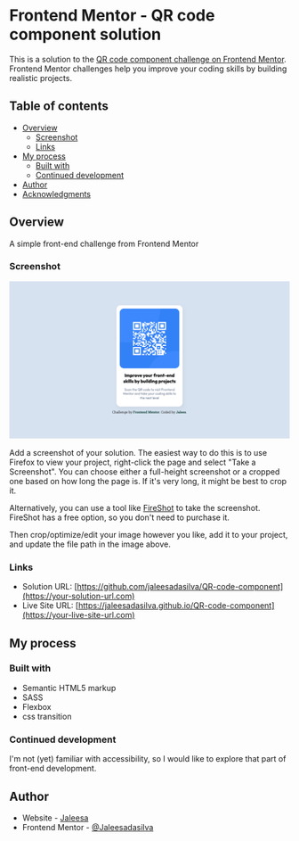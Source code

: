# Frontend Mentor - QR code component solution

This is a solution to the [QR code component challenge on Frontend Mentor](https://www.frontendmentor.io/challenges/qr-code-component-iux_sIO_H). Frontend Mentor challenges help you improve your coding skills by building realistic projects. 

## Table of contents

- [Overview](#overview)
  - [Screenshot](#screenshot)
  - [Links](#links)
- [My process](#my-process)
  - [Built with](#built-with)
  - [Continued development](#continued-development)
- [Author](#author)
- [Acknowledgments](#acknowledgments)

## Overview

A simple front-end challenge from Frontend Mentor

### Screenshot

![](./images/screenshot.png)

Add a screenshot of your solution. The easiest way to do this is to use Firefox to view your project, right-click the page and select "Take a Screenshot". You can choose either a full-height screenshot or a cropped one based on how long the page is. If it's very long, it might be best to crop it.

Alternatively, you can use a tool like [FireShot](https://getfireshot.com/) to take the screenshot. FireShot has a free option, so you don't need to purchase it. 

Then crop/optimize/edit your image however you like, add it to your project, and update the file path in the image above.

### Links

- Solution URL: [https://github.com/jaleesadasilva/QR-code-component](https://your-solution-url.com)
- Live Site URL: [https://jaleesadasilva.github.io/QR-code-component](https://your-live-site-url.com)

## My process

### Built with

- Semantic HTML5 markup
- SASS
- Flexbox
- css transition

### Continued development

I'm not (yet) familiar with accessibility, so I would like to explore that part of front-end development.

## Author

- Website - [Jaleesa](https://nunesdasilva.nl)
- Frontend Mentor - [@Jaleesadasilva](https://www.frontendmentor.io/profile/Jaleesadasilva)